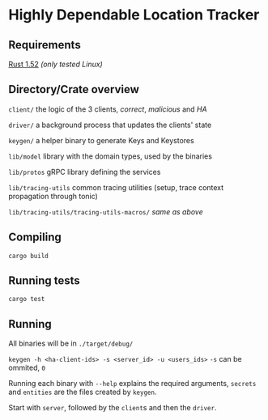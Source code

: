 # Highly Dependable Location Tracker

## Requirements
[Rust 1.52](https://www.rust-lang.org/learn/get-started)
*(only tested Linux)*

## Directory/Crate overview
`client/` the logic of the 3 clients, *correct*, *malicious* and *HA*

`driver/` a background process that updates the clients' state

`keygen/` a helper binary to generate Keys and Keystores

`lib/model` library with the domain types, used by the binaries

`lib/protos` gRPC library defining the services

`lib/tracing-utils` common tracing utilities (setup, trace context propagation through tonic)

`lib/tracing-utils/tracing-utils-macros/` *same as above*

## Compiling

`cargo build`

## Running tests

`cargo test`

## Running

All binaries will be in `./target/debug/`

`keygen -h <ha-client-ids> -s <server_id> -u <users_ids>`
`-s` can be ommited, `0`

Running each binary with `--help` explains the required arguments, `secrets` and `entities`
are the files created by `keygen`.

Start with `server`, followed by the `client`s and then the `driver`.
